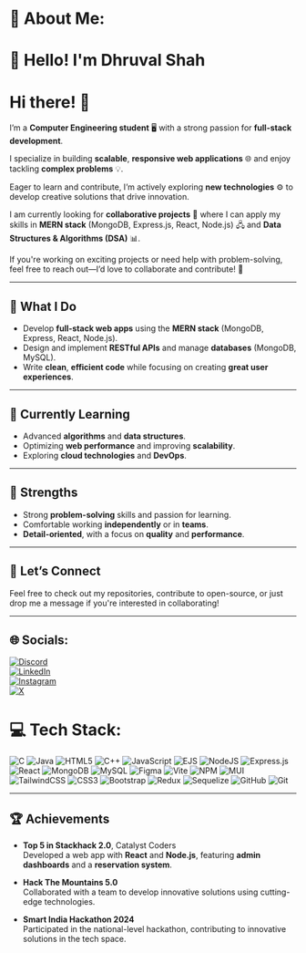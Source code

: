 # 💫 About Me:
# 👋 Hello! I'm Dhruval Shah

# Hi there! 👋

I’m a **Computer Engineering student** 🖥️ with a strong passion for **full-stack development**.

I specialize in building **scalable**, **responsive web applications** 🌐 and enjoy tackling **complex problems** 💡.

Eager to learn and contribute, I’m actively exploring **new technologies** ⚙️ to develop creative solutions that drive innovation.

I am currently looking for **collaborative projects** 🤝 where I can apply my skills in **MERN stack** (MongoDB, Express.js, React, Node.js) 🖧 and **Data Structures & Algorithms (DSA)** 📊.

If you're working on exciting projects or need help with problem-solving, feel free to reach out—I’d love to collaborate and contribute! 🚀

---

## 🚀 **What I Do**
- Develop **full-stack web apps** using the **MERN stack** (MongoDB, Express, React, Node.js).  
- Design and implement **RESTful APIs** and manage **databases** (MongoDB, MySQL).  
- Write **clean**, **efficient code** while focusing on creating **great user experiences**.

---

## 🌱 **Currently Learning**
- Advanced **algorithms** and **data structures**.  
- Optimizing **web performance** and improving **scalability**.  
- Exploring **cloud technologies** and **DevOps**.

---

## 🌟 **Strengths**
- Strong **problem-solving** skills and passion for learning.  
- Comfortable working **independently** or in **teams**.  
- **Detail-oriented**, with a focus on **quality** and **performance**.

---

## 💬 **Let’s Connect**
Feel free to check out my repositories, contribute to open-source, or just drop me a message if you're interested in collaborating!

---

## 🌐 Socials:
[![Discord](https://img.shields.io/badge/Discord-%237289DA.svg?logo=discord&logoColor=white)](https://discord.gg/dhruval4_shah)  
[![LinkedIn](https://img.shields.io/badge/LinkedIn-%230077B5.svg?logo=linkedin&logoColor=white)](https://linkedin.com/in/dhruval-shah-55ab18251/)  
[![Instagram](https://img.shields.io/badge/Instagram-%23E4405F.svg?logo=instagram&logoColor=white)](https://www.instagram.com/dhruval_shah_0403/)  
[![X](https://img.shields.io/badge/X-%2300A7E1.svg?logo=x&logoColor=white)](https://x.com/dhruval_shah_04)




# 💻 Tech Stack:
![C](https://img.shields.io/badge/c-%2300599C.svg?style=for-the-badge&logo=c&logoColor=white) ![Java](https://img.shields.io/badge/java-%23ED8B00.svg?style=for-the-badge&logo=openjdk&logoColor=white) ![HTML5](https://img.shields.io/badge/html5-%23E34F26.svg?style=for-the-badge&logo=html5&logoColor=white) ![C++](https://img.shields.io/badge/c++-%2300599C.svg?style=for-the-badge&logo=c%2B%2B&logoColor=white) ![JavaScript](https://img.shields.io/badge/javascript-%23323330.svg?style=for-the-badge&logo=javascript&logoColor=%23F7DF1E) ![EJS](https://img.shields.io/badge/ejs-%23B4CA65.svg?style=for-the-badge&logo=ejs&logoColor=black) ![NodeJS](https://img.shields.io/badge/node.js-6DA55F?style=for-the-badge&logo=node.js&logoColor=white) ![Express.js](https://img.shields.io/badge/express.js-%23404d59.svg?style=for-the-badge&logo=express&logoColor=%2361DAFB) ![React](https://img.shields.io/badge/react-%2320232a.svg?style=for-the-badge&logo=react&logoColor=%2361DAFB) ![MongoDB](https://img.shields.io/badge/MongoDB-%234ea94b.svg?style=for-the-badge&logo=mongodb&logoColor=white) ![MySQL](https://img.shields.io/badge/mysql-4479A1.svg?style=for-the-badge&logo=mysql&logoColor=white) ![Figma](https://img.shields.io/badge/figma-%23F24E1E.svg?style=for-the-badge&logo=figma&logoColor=white) ![Vite](https://img.shields.io/badge/vite-%23646CFF.svg?style=for-the-badge&logo=vite&logoColor=white) ![NPM](https://img.shields.io/badge/NPM-%23CB3837.svg?style=for-the-badge&logo=npm&logoColor=white) ![MUI](https://img.shields.io/badge/MUI-%230081CB.svg?style=for-the-badge&logo=mui&logoColor=white) ![TailwindCSS](https://img.shields.io/badge/tailwindcss-%2338B2AC.svg?style=for-the-badge&logo=tailwind-css&logoColor=white) ![CSS3](https://img.shields.io/badge/css3-%231572B6.svg?style=for-the-badge&logo=css3&logoColor=white) ![Bootstrap](https://img.shields.io/badge/bootstrap-%238511FA.svg?style=for-the-badge&logo=bootstrap&logoColor=white) ![Redux](https://img.shields.io/badge/redux-%23593d88.svg?style=for-the-badge&logo=redux&logoColor=white) ![Sequelize](https://img.shields.io/badge/Sequelize-52B0E7?style=for-the-badge&logo=Sequelize&logoColor=white) ![GitHub](https://img.shields.io/badge/github-%23121011.svg?style=for-the-badge&logo=github&logoColor=white) ![Git](https://img.shields.io/badge/git-%23F05033.svg?style=for-the-badge&logo=git&logoColor=white)


---

## 🏆 **Achievements**
- **Top 5 in Stackhack 2.0**, Catalyst Coders  
  Developed a web app with **React** and **Node.js**, featuring **admin dashboards** and a **reservation system**.

- **Hack The Mountains 5.0**  
  Collaborated with a team to develop innovative solutions using cutting-edge technologies.

- **Smart India Hackathon 2024**  
  Participated in the national-level hackathon, contributing to innovative solutions in the tech space.


<!-- Proudly created with GPRM ( https://gprm.itsvg.in ) -->
